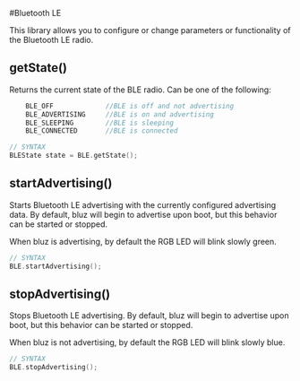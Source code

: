 #Bluetooth LE

This library allows you to configure or change parameters or functionality of the Bluetooth LE radio.

## getState()

Returns the current state of the BLE radio. Can be one of the following:
```C++
    BLE_OFF             //BLE is off and not advertising
    BLE_ADVERTISING     //BLE is on and advertising
    BLE_SLEEPING        //BLE is sleeping
    BLE_CONNECTED       //BLE is connected
```

```C++
// SYNTAX
BLEState state = BLE.getState();
```

## startAdvertising()

Starts Bluetooth LE advertising with the currently configured advertising data. By default, bluz will begin to advertise upon boot, but this behavior can be started or stopped.

When bluz is advertising, by default the RGB LED will blink slowly green.

```C++
// SYNTAX
BLE.startAdvertising();
```

## stopAdvertising()

Stops Bluetooth LE advertising. By default, bluz will begin to advertise upon boot, but this behavior can be started or stopped.

When bluz is not advertising, by default the RGB LED will blink slowly blue.

```C++
// SYNTAX
BLE.stopAdvertising();
```

